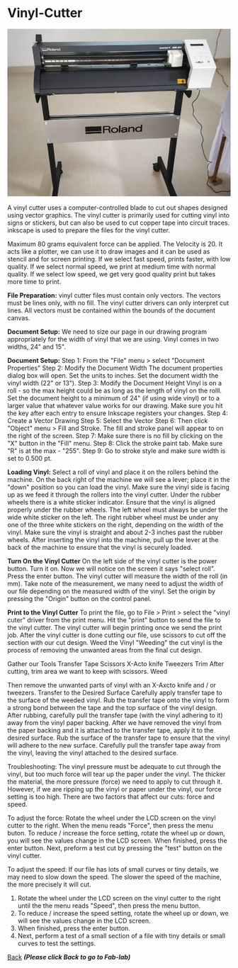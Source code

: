 # Vinyl-Cutter
![Vinyl-Cutter](/images/roland-vinyl-cutter.jpeg)


A vinyl cutter uses a computer-controlled blade to cut out shapes designed using vector graphics. The vinyl cutter is primarily used for cutting vinyl into signs or stickers, but can also be used to cut copper tape into circuit traces.
inkscape is used  to prepare the files for the vinyl cutter.

Maximum 80 grams equivalent force can be applied.
The Velocity is 20. It acts like a plotter, we  can   use  it  to draw images and it  can   be   used  as  stencil and for screen printing. If we select fast speed, prints faster, with low quality. If we select normal speed, we print at medium time with normal quality. If we select low speed, we get very good quality print but takes more time to print.


**File Preparation:**
vinyl cutter files must contain only vectors.
The vectors must be lines only, with no fill.
The vinyl cutter drivers can only interpret cut lines.
All vectors must be contained within the bounds of the document canvas.

**Document Setup:**
We need to size our page in our drawing program appropriately for the width of vinyl that we are using. Vinyl comes in two widths, 24" and 15".

**Document Setup:**
Step 1: From the "File" menu > select "Document Properties"
Step 2: Modify the Document Width
The document properties dialog box will open.
Set the units to inches.
Set the document width the vinyl width (22" or 13").
Step 3: Modify the Document Height
Vinyl is on a roll - so the max height could be as long as the length of vinyl on the rolll.
Set the document height to a minimum of 24" (if using wide vinyl) or to a larger value that whatever value works for our drawing.
Make sure you hit the key after each entry to ensure Inkscape registers your changes.
Step 4: Create a Vector Drawing
Step 5: Select the Vector
Step 6: Then click "Object" menu > Fill and Stroke.
The fill and stroke panel will appear to on the right of the screen.
Step 7: Make sure there is no fill by clicking on the "X" button in the "Fill" menu.
Step 8: Click the stroke paint tab. Make sure "R" is at the max - "255".
Step 9: Go to stroke style and make sure width is set to 0.500 pt.


**Loading Vinyl:**
Select a roll of vinyl and place it on the rollers behind the machine.
On the back right of the machine we will see a lever; place it in the "down" position so you can load      the vinyl.
Make sure the vinyl side is facing up as we feed it through the rollers into the vinyl cutter.
Under the rubber wheels there is a white sticker indicator.
Ensure that the vinyl is aligned properly under the rubber wheels.
The left wheel must always be under the wide white sticker on the left.
The right rubber wheel must be under any one of the three white stickers on the right, depending on        the width of the vinyl.
Make sure the vinyl is straight and about 2-3 inches past the rubber wheels.
After inserting the vinyl into the machine, pull up the lever at the back of the machine to ensure that the vinyl is securely loaded.

**Turn On the Vinyl Cutter**
On the left side of the vinyl cutter is the power button.
Turn it on.
Now we will notice on the screen it says "select roll".
Press the enter button.
The vinyl cutter will measure the width of the roll (in mm). Take note of the measurement, we many need to adjust the width of our file depending on the measured width of the vinyl.
Set the origin by pressing the "Origin" button on the control panel.

**Print to the Vinyl Cutter**
To print the file, go to File > Print > select the "vinyl cuter" driver from the print menu.
Hit the "print" button to send the file to the vinyl cutter.
The vinyl cutter will begin printing once we send the print job.
After the vinyl cutter is done cutting our file, use scissors to cut off the section with our cut design.
Weed the Vinyl
"Weeding" the cut vinyl is the process of removing the unwanted areas from the final cut design.

Gather our Tools
Transfer Tape
Scissors
X-Acto knife
Tweezers
Trim
After cutting, trim area we want to keep with scissors.
Weed

Then remove the unwanted parts of vinyl with an X-Axcto knife and / or tweezers.
Transfer to the Desired Surface
Carefully apply transfer tape to the surface of the weeded vinyl. Rub the transfer tape onto the vinyl to form a strong bond between the tape and the top surface of the vinyl design.
After rubbing, carefully pull the transfer tape (with the vinyl adhering to it) away from the vinyl paper backing.
After we have removed the vinyl from the paper backing and it is attached to the transfer tape, apply it to the desired surface. Rub the surface of the transfer tape to ensure that the vinyl will adhere to the new surface.
Carefully pull the transfer tape away from the vinyl, leaving the vinyl attached to the desired surface.


Troubleshooting:
The vinyl pressure must be adequate to cut through the vinyl, but too much force will tear up the paper under the vinyl.
The thicker the material, the more pressure (force) we need to apply to cut through it.
However, if we are ripping up the vinyl or paper under the vinyl, our force setting is too high.
There are two factors that affect our cuts: force and speed.


To adjust the force:
Rotate the wheel under the LCD screen on the vinyl cutter to the right.
When the menu reads "Force", then press the menu buton.
To reduce / increase the force setting, rotate the wheel up or down, you will see the values change in the LCD screen.
When finished, press the enter button.
Next, preform a test cut by pressing the "test" button on the vinyl cutter.


To adjust the speed:
If our file has lots of small curves or tiny details, we may need to slow down the speed. The slower the speed of the machine, the more precisely it will cut.
1.	Rotate the wheel under the LCD screen on the vinyl cutter to the right until the the menu reads "Speed", then press the menu button.
2.	To reduce / increase the speed setting, rotate the wheel up or down, we will see the values change in the LCD screen.
3.	When finished, press the enter button.
4.	Next, perform a test of a small section of a file with tiny details or small curves to test the settings.







[Back](/mdfiles/Fab-Lab.md)  ***(Please click  Back to go to Fab-lab)***


